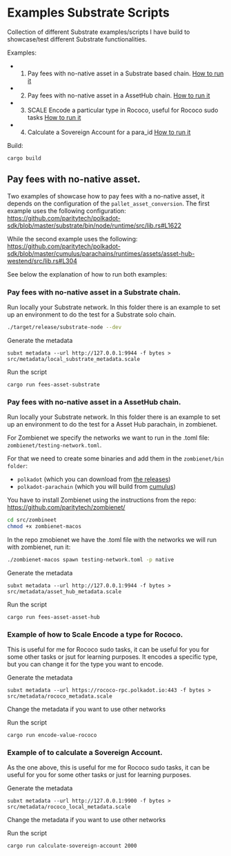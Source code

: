 # Examples Substrate Scripts

Collection of different Substrate examples/scripts I have build to showcase/test different Substrate functionalities.

Examples:
- 1. Pay fees with no-native asset in a Substrate based chain. [How to run it](#fees_asset_substrate)
- 2. Pay fees with no-native asset in a AssetHub chain. [How to run it](#fees_asset_asset_hub)
- 3. SCALE Encode a particular type in Rococo, useful for Rococo sudo tasks [How to run it](#encode_value_rococo)
- 4. Calculate a Sovereign Account for a para_id [How to run it](#calculate_sovereign_account)

Build:
```shell
cargo build
```

## Pay fees with no-native asset.
Two examples of showcase how to pay fees with a no-native asset, it depends on the configuration of the `pallet_asset_conversion`.
The first example uses the following configuration: https://github.com/paritytech/polkadot-sdk/blob/master/substrate/bin/node/runtime/src/lib.rs#L1622

While the second example uses the following: https://github.com/paritytech/polkadot-sdk/blob/master/cumulus/parachains/runtimes/assets/asset-hub-westend/src/lib.rs#L304

See below the explanation of how to run both examples:

<a id="fees_asset_substrate"></a>
### Pay fees with no-native asset in a Substrate chain.
Run locally your Substrate network. In this folder there is an example to set up an environment to do the test for a Substrate solo chain.

```sh
./target/release/substrate-node --dev 
```

Generate the metadata
```shell
subxt metadata --url http://127.0.0.1:9944 -f bytes > src/metadata/local_substrate_metadata.scale   
```

Run the script
```shell
cargo run fees-asset-substrate
```


<a id="fees_asset_asset_hub"></a>
### Pay fees with no-native asset in a AssetHub chain.
Run locally your Substrate network. In this folder there is an example to set up an environment to do the test for a Asset Hub parachain, in zombienet.

For Zombienet we specify the networks we want to run in the .toml file: `zombienet/testing-network.toml`.

For that we need to create some binaries and add them in the `zombienet/bin folder`:
- `polkadot` (which you can download from [the releases](https://github.com/paritytech/polkadot/releases))
- `polkadot-parachain` (which you will build from [cumulus](https://github.com/paritytech/cumulus))

You have to install Zombienet using  the instructions from the repo: https://github.com/paritytech/zombienet/ 
```sh
cd src/zombineet
chmod +x zombienet-macos
```

In the repo zmobienet we have the .toml file with the networks we will run with zombienet, run it:
```sh
./zombienet-macos spawn testing-network.toml -p native
```

Generate the metadata
```shell
subxt metadata --url http://127.0.0.1:9944 -f bytes > src/metadata/asset_hub_metadata.scale   
```

Run the script
```shell
cargo run fees-asset-asset-hub
```


<a id="encode_value_rococo"></a>
### Example of how to Scale Encode a type for Rococo.
This is useful for me for Rococo sudo tasks, it can be useful for you for some other tasks or jsut for learning purposes. 
It encodes a specific type, but you can change it for the type you want to encode.

Generate the metadata
```shell
subxt metadata --url https://rococo-rpc.polkadot.io:443 -f bytes >  src/metadata/rococo_metadata.scale
```
Change the metadata if you want to use other networks

Run the script
```shell
cargo run encode-value-rococo
```

<a id="calculate_sovereign_account"></a>
### Example of to calculate a Sovereign Account.
As the one above, this is useful for me for Rococo sudo tasks, it can be useful for you for some other tasks or just for learning purposes. 

Generate the metadata
```shell
subxt metadata --url http://127.0.0.1:9900 -f bytes > src/metadata/rococo_local_metadata.scale   
```
Change the metadata if you want to use other networks

Run the script
```shell
cargo run calculate-sovereign-account 2000
```